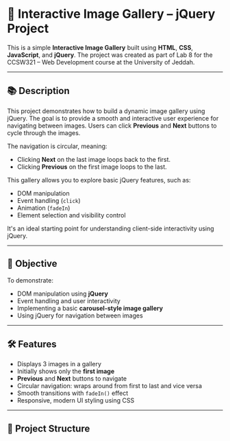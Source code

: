 # 📸 Interactive Image Gallery – jQuery Project

This is a simple **Interactive Image Gallery** built using **HTML**, **CSS**, **JavaScript**, and **jQuery**. The project was created as part of Lab 8 for the CCSW321 – Web Development course at the University of Jeddah.

---

## 📚 Description

This project demonstrates how to build a dynamic image gallery using jQuery. The goal is to provide a smooth and interactive user experience for navigating between images. Users can click **Previous** and **Next** buttons to cycle through the images. 

The navigation is circular, meaning:
- Clicking **Next** on the last image loops back to the first.
- Clicking **Previous** on the first image loops to the last.

This gallery allows you to explore basic jQuery features, such as:
- DOM manipulation
- Event handling (`click`)
- Animation (`fadeIn`)
- Element selection and visibility control

It's an ideal starting point for understanding client-side interactivity using jQuery.

---

## 🎯 Objective

To demonstrate:
- DOM manipulation using **jQuery**
- Event handling and user interactivity
- Implementing a basic **carousel-style image gallery**
- Using jQuery for navigation between images

---

## 🛠 Features

- Displays 3 images in a gallery
- Initially shows only the **first image**
- **Previous** and **Next** buttons to navigate
- Circular navigation: wraps around from first to last and vice versa
- Smooth transitions with `fadeIn()` effect
- Responsive, modern UI styling using CSS

---

## 📁 Project Structure

